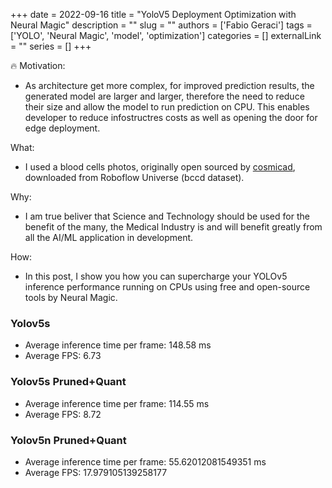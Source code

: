 +++
date = 2022-09-16
title = "YoloV5 Deployment Optimization with Neural Magic"
description = ""
slug = ""
authors = ['Fabio Geraci']
tags = ['YOLO', 'Neural Magic', 'model', 'optimization']
categories = []
externalLink = ""
series = []
+++

🔥 Motivation: 
   - As architecture get more complex, for improved prediction results, the generated model are larger and larger, therefore the need to reduce their size and allow the model to run prediction on CPU. This enables developer to reduce infostructres costs as well as opening the door for edge deployment.

What: 
- I used a blood cells photos, originally open sourced by [cosmicad](https://github.com/cosmicad/dataset), downloaded from Roboflow Universe (bccd dataset).

Why: 
- I am true beliver that Science and Technology should be used for the benefit of the many, the Medical Industry is and will benefit greatly from all the AI/ML application in development.

How: 
- In this post, I show you how you can supercharge your YOLOv5 inference performance running on CPUs using free and open-source tools by Neural Magic.

### Yolov5s
- Average inference time per frame: 148.58 ms
- Average FPS: 6.73

### Yolov5s Pruned+Quant
- Average inference time per frame: 114.55 ms
- Average FPS: 8.72

### Yolov5n Pruned+Quant 
- Average inference time per frame: 55.62012081549351 ms
- Average FPS: 17.979105139258177
